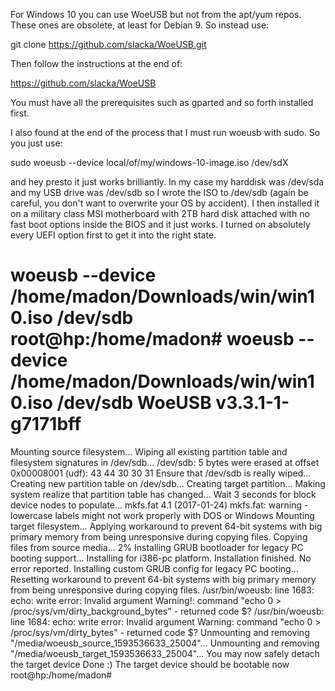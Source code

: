 For Windows 10 you can use WoeUSB but not from the apt/yum repos. These ones are obsolete, at least for Debian 9. So instead use:

git clone https://github.com/slacka/WoeUSB.git

Then follow the instructions at the end of:

https://github.com/slacka/WoeUSB

You must have all the prerequisites such as gparted and so forth installed first.

I also found at the end of the process that I must run woeusb with sudo. So you just use:

sudo woeusb --device local/of/my/windows-10-image.iso /dev/sdX

and hey presto it just works brilliantly. In my case my harddisk was /dev/sda and my USB drive was /dev/sdb so I wrote the ISO to /dev/sdb (again be careful, you don't want to overwrite your OS by accident). I then installed it on a military class MSI motherboard with 2TB hard disk attached with no fast boot options inside the BIOS and it just works. I turned on absolutely every UEFI option first to get it into the right state.


woeusb --device /home/madon/Downloads/win/win10.iso /dev/sdb
root@hp:/home/madon# woeusb --device /home/madon/Downloads/win/win10.iso /dev/sdb
WoeUSB v3.3.1-1-g7171bff
==============================
Mounting source filesystem...
Wiping all existing partition table and filesystem signatures in /dev/sdb...
/dev/sdb: 5 bytes were erased at offset 0x00008001 (udf): 43 44 30 30 31
Ensure that /dev/sdb is really wiped...
Creating new partition table on /dev/sdb...
Creating target partition...
Making system realize that partition table has changed...
Wait 3 seconds for block device nodes to populate...
mkfs.fat 4.1 (2017-01-24)
mkfs.fat: warning - lowercase labels might not work properly with DOS or Windows
Mounting target filesystem...
Applying workaround to prevent 64-bit systems with big primary memory from being unresponsive during copying files.
Copying files from source media...
2%
Installing GRUB bootloader for legacy PC booting support...
Installing for i386-pc platform.
Installation finished. No error reported.
Installing custom GRUB config for legacy PC booting...
Resetting workaround to prevent 64-bit systems with big primary memory from being unresponsive during copying files.
/usr/bin/woeusb: line 1683: echo: write error: Invalid argument
Warning!: command "echo 0 > /proc/sys/vm/dirty_background_bytes" - returned code  $?
/usr/bin/woeusb: line 1684: echo: write error: Invalid argument
Warning: command "echo 0 > /proc/sys/vm/dirty_bytes" - returned code  $?
Unmounting and removing "/media/woeusb_source_1593536633_25004"...
Unmounting and removing "/media/woeusb_target_1593536633_25004"...
You may now safely detach the target device
Done :)
The target device should be bootable now
root@hp:/home/madon# 
